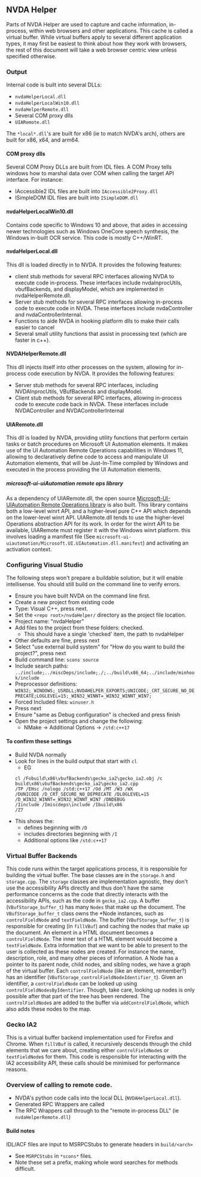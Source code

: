 ## NVDA Helper

Parts of NVDA Helper are used to capture and cache information, in-process, within web browsers and other applications.
This cache is called a virtual buffer.
While virtual buffers apply to several different application types, it may first be easiest to think about how they
work with browsers, the rest of this document will take a web browser centric view unless specified otherwise.

### Output
Internal code is built into several DLLs:
- `nvdaHelperLocal.dll`
- `nvdaHelperLocalWin10.dll`
- `nvdaHelperRemote.dll`
- Several COM proxy dlls
- `UIARemote.dll`

The `*local*.dll`'s are built for x86 (ie to match NVDA's arch), others are built for x86, x64, and arm64.

#### COM proxy dlls
Several COM Proxy DLLs are built from IDL files. A COM Proxy tells windows how to marshal data over COM when calling
 the target API interface.
For instance:
- IAccessible2 IDL files are built into `IAccessible2Proxy.dll`
- ISimpleDOM IDL files are built into `ISimpleDOM.dll`

#### nvdaHelperLocalWin10.dll
Contains code specific to Windows 10 and above, that aides in accessing newer technologies such as Windows OneCore speech synthesis, the Windows in-built OCR service.
This code is mostly C++/WinRT. 

#### nvdaHelperLocal.dll
This dll is loaded directly in to NVDA. It provides the following features:
*  client stub methods for several RPC interfaces allowing NVDA to execute code in-process. These interfaces include nvdaInprocUtils, vbufBackends, and displayModel, which are implemented in nvdaHelperRemote.dll.
* Server stub methods for several RPC interfaces allowing in-process code to execute code in NVDA. These interfaces include nvdaController and nvdaControllerInternal. 
* Functions to aide NVDA in hooking platform dlls to make their calls easier to cancel 
* Several small utility functions that assist in processing text (which are faster in c++).

#### NVDAHelperRemote.dll
This dll injects itself into other processes on the system, allowing for in-process code execution by NVDA.
It provides the following features:
* Server stub methods for several RPC interfaces, including NVDAInprocUtils, VBufBackends and displayModel.
* Client stub methods for several RPC interfaces, allowing in-process code to execute code back in NVDA. These interfaces include NVDAController and NVDAControllerInternal

#### UIARemote.dll
This dll is loaded by NVDA, providing utility functions that perform certain tasks or batch procedures on Microsoft UI Automation elements.
It makes use of the UI Automation Remote Operations capabilities in Windows 11, allowing to declaratively define code  to  access and manipulate UI Automation elements, that will be Just-In-Time compiled by Windows and executed in the process providing the UI Automation elements.

##### microsoft-ui-uiAutomation remote ops library
As a dependency of UIARemote.dll, the open source [Microsoft-UI-UIAutomation Remote Operations library](https://github.com/microsoft/microsoft-ui-uiautomation)  is also built.
This library contains both a low-level winrt API, and a higher-level pure C++ API which depends on the lower-level winrt API. UIARemote.dll tends to use the higher-level Operations abstraction API for its work.
In order for the winrt API to be available, UIARemote must register it with the Windows winrt platform. this involves loading a manifest file (See `microsoft-ui-uiautomation/Microsoft.UI.UIAutomation.dll.manifest`) and activating an activation context.

### Configuring Visual Studio
The following steps won't prepare a buildable solution, but it will enable intellisense.
You should still build on the command line to verify errors.

- Ensure you have built NVDA on the command line first.
- Create a new project from existing code
- Type: Visual C++, press next.
- Set the `<repo root>/nvdaHelper/` directory as the project file location.
- Project name: "nvdaHelper"
- Add files to the project from these folders: checked.
  - This should have a single 'checked' item, the path to nvdaHelper
- Other defaults are fine, press next
- Select "use external build system" for "How do you want to build the project?", press next
- Build command line: `scons source`
- Include search paths: `../include;../miscDeps/include;./;../build\x86_64;../include/minhook/include`
- Preprocessor definitions: `WIN32;_WINDOWS;_USRDLL;NVDAHELPER_EXPORTS;UNICODE;_CRT_SECURE_NO_DEPRECATE;LOGLEVEL=15;_WIN32_WINNT=_WIN32_WINNT_WIN7;`
- Forced Included files: `winuser.h`
- Press next
- Ensure "same as Debug configuration" is checked and press finish
- Open the project settings and change the following:
  - NMake -> Additional Options -> `/std:c++17`

#### To confirm these settings
- Build NVDA normally
- Look for lines in the build output that start with `cl`
  - EG
  ```
  cl /Fobuild\x86\vbufBackends\gecko_ia2\gecko_ia2.obj /c build\x86\vbufBackends\gecko_ia2\gecko_ia2.cpp
  /TP /EHsc /nologo /std:c++17 /Od /MT /W3 /WX
  /DUNICODE /D_CRT_SECURE_NO_DEPRECATE /DLOGLEVEL=15 /D_WIN32_WINNT=_WIN32_WINNT_WIN7 /DNDEBUG
  /Iinclude /Imiscdeps\include /Ibuild\x86
  /Z7
  ```
- This shows the:
  - defines beginning with `/D`
  - includes directories beginning with `/I`
  - Additional options like `/std:c++17`

### Virtual Buffer Backends

This code runs within the target applications process, it is responsible for building the virtual buffer.
The base classes are in the `storage.h` and `storage.cpp`.
The `storage` classes are implementation agnostic, they don't use the accessibility APIs directly and thus don't have
the same performance concerns as the code that directly interacts with the accessibility APIs,
such as the code in `gecko_ia2.cpp`.
A buffer (`VBufStorage_buffer_t`) has many `Nodes` that make up the document.
The `VBufStorage_buffer_t` class owns the *Node instances, such as `controlFieldNode` and `textFieldNode`.
The buffer (`VBufStorage_buffer_t`) is responsible for creating (in `fillVBuf`) and caching the nodes that make up the
document.
An element in a HTML document becomes a `controlFieldNode`.
The inner text of a HTML element would become a `textFieldNode`.
Extra information that we want to be able to present to the user is collected as these nodes are created.
For instance the name, description, role, and many other pieces of information.
A Node has a pointer to its parent node, child nodes, and sibling nodes, we have a graph of the virtual buffer.
Each `controlFieldNode` (like an element, remember?) has an identifier (`VBufStorage_controlFieldNodeIdentifier_t`).
Given an identifier, a `controlFieldNode` can be looked up using `controlFieldNodesByIdentifier`.
Though, take care, looking up nodes is only possible after that part of the tree has been rendered.
The `controlFieldNode`s are added to the buffer via `addControlFieldNode`, which also adds these nodes to the map.

### Gecko IA2

This is a virtual buffer backend implementation used for Firefox and Chrome.
When `fillVBuf` is called, it recursively descends through the child elements that we care about, creating either
`controlFieldNode`s or `textFieldNode`s for them.
This code is responsible for interacting with the IA2 accessibility API, these calls should be minimised for
 performance reasons.


### Overview of calling to remote code.

- NVDA's python code calls into the local DLL (`NVDAHelperLocal.dll`).
- Generated RPC Wrappers are called
- The RPC Wrappers call through to the "remote in-process DLL" (ie `nvdaHelperRemote.dll`)

#### Build notes
IDL/ACF files are input to MSRPCStubs to generate headers in `build/<arch>`
- See `MSRPCStubs` in `*scons*` files.
- Note these set a prefix, making whole word searches for methods difficult.